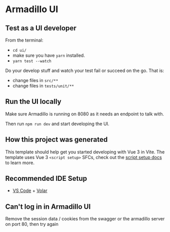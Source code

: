 # Armadillo UI

## Test as a UI developer

From the terminal:
- `cd ui/`
- make sure you have `yarn` installed.
- `yarn test --watch`

Do your develop stuff and watch your test fail or succeed on the go. That is:
- change files in `src/**`
- change files in `tests/unit/**`

## Run the UI locally

Make sure Armadillo is running on 8080 as it needs an endpoint to talk with.

Then run `npm run dev` and start developing the UI.


## How this project was generated

This template should help get you started developing with Vue 3 in Vite. The template uses Vue 3 `<script setup>` SFCs, check out the [script setup docs](https://v3.vuejs.org/api/sfc-script-setup.html#sfc-script-setup) to learn more.

## Recommended IDE Setup

- [VS Code](https://code.visualstudio.com/) + [Volar](https://marketplace.visualstudio.com/items?itemName=Vue.volar)

## Can't log in in Armadillo UI

Remove the session data / cookies from the swagger or the armadillo server on port 80, then try again